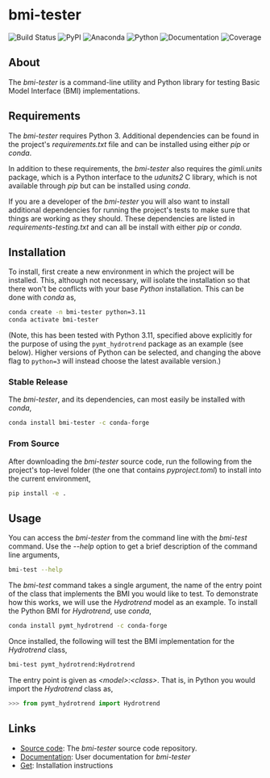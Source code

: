 # bmi-tester

[anaconda-badge]: https://anaconda.org/conda-forge/bmi-tester/badges/version.svg
[anaconda-link]: https://anaconda.org/conda-forge/bmi-tester
[build-badge]: https://github.com/csdms/bmi-tester/actions/workflows/test.yml/badge.svg
[build-link]: https://github.com/csdms/bmi-tester/actions/workflows/test.yml
[coverage-badge]: https://coveralls.io/repos/github/csdms/bmi-tester/badge.svg
[coverage-link]: https://coveralls.io/github/csdms/bmi-tester
[docs-badge]: https://readthedocs.org/projects/bmi-tester/badge/?version=latest
[docs-link]: https://readthedocs.org/projects/bmi-tester/
[pypi-badge]: https://badge.fury.io/py/bmi-tester.svg
[pypi-link]: https://pypi.org/project/bmi-tester/
[python-badge]: https://img.shields.io/pypi/pyversions/bmi-tester.svg

![[Build Status][build-link]][build-badge]
![[PyPI][pypi-link]][pypi-badge]
![[Anaconda][anaconda-link]][anaconda-badge]
![[Python][pypi-link]][python-badge]
![[Documentation][docs-link]][docs-badge]
![[Coverage][coverage-link]][coverage-badge]

## About

The *bmi-tester* is a command-line utility and Python library for testing
Basic Model Interface (BMI) implementations.

## Requirements

The *bmi-tester* requires Python 3. Additional dependencies can be found
in the project's *requirements.txt* file and can be installed using either
*pip* or *conda*.

In addition to these requirements, the *bmi-tester* also requires the
*gimli.units* package, which is a Python interface to the *udunits2*
C library, which is not available through *pip* but can be installed
using *conda*.

If you are a developer of the *bmi-tester* you will also want to install
additional dependencies for running the project's tests to make sure
that things are working as they should. These dependencies are listed
in *requirements-testing.txt* and can all be install with either *pip*
or *conda*.

## Installation

To install, first create a new environment in which the project will be
installed. This, although not necessary, will isolate the installation
so that there won't be conflicts with your base *Python* installation.
This can be done with *conda* as,

```bash
conda create -n bmi-tester python=3.11
conda activate bmi-tester
```
(Note, this has been tested with Python 3.11, specified above explicitly
for the purpose of using the `pymt_hydrotrend` package as an example (see below).
Higher versions of Python can be selected, and changing the above flag to
`python=3` will instead choose the latest available version.)

### Stable Release

The *bmi-tester*, and its dependencies, can most easily be installed
with *conda*,

```bash
conda install bmi-tester -c conda-forge
```

### From Source

After downloading the *bmi-tester* source code, run the following from
the project's top-level folder (the one that contains *pyproject.toml*) to
install into the current environment,

```bash
pip install -e .
```

## Usage

You can access the *bmi-tester* from the command line with the *bmi-test*
command. Use the *--help* option to get a brief description of the
command line arguments,

```bash
bmi-test --help
```

The *bmi-test* command takes a single argument, the name of the entry point
of the class that implements the BMI you would like to test. To demonstrate
how this works, we will use the *Hydrotrend* model as an example. To install
the Python BMI for *Hydrotrend*, use *conda*,

```bash
conda install pymt_hydrotrend -c conda-forge
```

Once installed, the following will test the BMI implementation for the
*Hydrotrend* class,

```bash
bmi-test pymt_hydrotrend:Hydrotrend
```

The entry point is given as *\<model>:\<class>*. That is, in Python you would
import the *Hydrotrend* class as,

```python
>>> from pymt_hydrotrend import Hydrotrend
```

## Links

- [Source code](http://github.com/csdms/bmi-tester): The
  *bmi-tester* source code repository.
- [Documentation](http://bmi-tester.readthedocs.io/): User
  documentation for *bmi-tester*
- [Get](http://bmi-tester.readthedocs.io/en/latest/getting.html):
  Installation instructions
